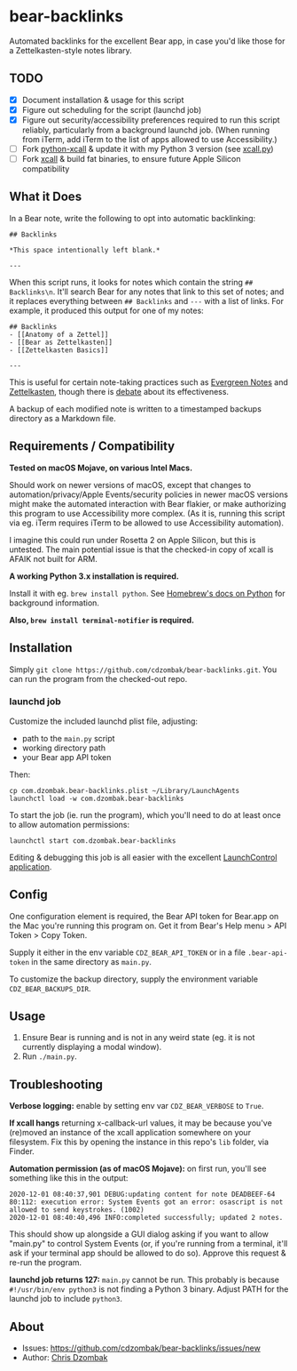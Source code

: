 # bear-backlinks

Automated backlinks for the excellent Bear app, in case you'd like those for a Zettelkasten-style notes library.

## TODO

- [x] Document installation & usage for this script
- [x] Figure out scheduling for the script (launchd job)
- [x] Figure out security/accessibility preferences required to run this script reliably, particularly from a background launchd job. (When running from iTerm, add iTerm to the list of apps allowed to use Accessibility.)
- [ ] Fork [python-xcall](https://github.com/robwalton/python-xcall) & update it with my Python 3 version (see [xcall.py](https://github.com/cdzombak/bear-backlinks/blob/master/xcall.py))
- [ ] Fork [xcall](https://github.com/martinfinke/xcall) & build fat binaries, to ensure future Apple Silicon compatibility

## What it Does

In a Bear note, write the following to opt into automatic backlinking:

```
## Backlinks

*This space intentionally left blank.*

---
```

When this script runs, it looks for notes which contain the string `## Backlinks\n`. It'll search Bear for any notes that link to this set of notes; and it replaces everything between `## Backlinks` and `---` with a list of links. For example, it produced this output for one of my notes:

```
## Backlinks
- [[Anatomy of a Zettel]]
- [[Bear as Zettelkasten]]
- [[Zettelkasten Basics]]

---
```

This is useful for certain note-taking practices such as [Evergreen Notes](https://notes.andymatuschak.org/Evergreen_notes) and [Zettelkasten](https://zettelkasten.de), though there is [debate](https://zettelkasten.de/posts/backlinks-are-bad-links/) about its effectiveness.

A backup of each modified note is written to a timestamped backups directory as a Markdown file.

## Requirements / Compatibility

**Tested on macOS Mojave, on various Intel Macs.**

Should work on newer versions of macOS, except that changes to automation/privacy/Apple Events/security policies in newer macOS versions might make the automated interaction with Bear flakier, or make authorizing this program to use Accessibility more complex. (As it is, running this script via eg. iTerm requires iTerm to be allowed to use Accessibility automation).

I imagine this could run under Rosetta 2 on Apple Silicon, but this is untested. The main potential issue is that the checked-in copy of xcall is AFAIK not built for ARM.

**A working Python 3.x installation is required.**

Install it with eg. `brew install python`. See [Homebrew's docs on Python](https://docs.brew.sh/Homebrew-and-Python) for background information.

**Also, `brew install terminal-notifier` is required.**

## Installation

Simply `git clone https://github.com/cdzombak/bear-backlinks.git`. You can run the program from the checked-out repo.

### launchd job

Customize the included launchd plist file, adjusting:
- path to the `main.py` script
- working directory path
- your Bear app API token

Then:
```
cp com.dzombak.bear-backlinks.plist ~/Library/LaunchAgents
launchctl load -w com.dzombak.bear-backlinks
```

To start the job (ie. run the program), which you'll need to do at least once to allow automation permissions:
```
launchctl start com.dzombak.bear-backlinks
```

Editing & debugging this job is all easier with the excellent [LaunchControl application](https://www.soma-zone.com/LaunchControl/).

## Config

One configuration element is required, the Bear API token for Bear.app on the Mac you're running this program on. Get it from Bear's Help menu > API Token > Copy Token.

Supply it either in the env variable `CDZ_BEAR_API_TOKEN` or in a file `.bear-api-token` in the same directory as `main.py`.

To customize the backup directory, supply the environment variable `CDZ_BEAR_BACKUPS_DIR`.

## Usage

1. Ensure Bear is running and is not in any weird state (eg. it is not currently displaying a modal window).
1. Run `./main.py`.

## Troubleshooting

**Verbose logging:** enable by setting env var `CDZ_BEAR_VERBOSE` to `True`.

**If xcall hangs** returning x-callback-url values, it may be because you've (re)moved an instance of the xcall application somewhere on your filesystem. Fix this by opening the instance in this repo's `lib` folder, via Finder.

**Automation permission (as of macOS Mojave):** on first run, you'll see something like this in the output:

```
2020-12-01 08:40:37,901 DEBUG:updating content for note DEADBEEF-64
80:112: execution error: System Events got an error: osascript is not allowed to send keystrokes. (1002)
2020-12-01 08:40:40,496 INFO:completed successfully; updated 2 notes.
``` 

This should show up alongside a GUI dialog asking if you want to allow "main.py" to control System Events (or, if you're running from a terminal, it'll ask if your terminal app should be allowed to do so). Approve this request & re-run the program.

**launchd job returns 127:** `main.py` cannot be run. This probably is because `#!/usr/bin/env python3` is not finding a Python 3 binary. Adjust PATH for the launchd job to include `python3`. 

## About

- Issues: https://github.com/cdzombak/bear-backlinks/issues/new
- Author: [Chris Dzombak](https://www.dzombak.com)

